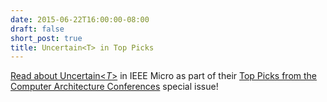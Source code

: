 ```yaml
---
date: 2015-06-22T16:00:00-08:00
draft: false
short_post: true
title: Uncertain<T> in Top Picks
---
```


[Read about Uncertain&lt;*T*&gt;][paper] in IEEE Micro as part of their [Top Picks from the Computer Architecture Conferences][toppicks] special issue!

[paper]: papers/2015-toppicks-uncertaint.pdf
[toppicks]: http://ieeexplore.ieee.org/xpl/tocresult.jsp?isnumber=7129787